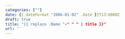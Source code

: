 ```yaml
---
categories: [""]
date: {{ dateFormat "2006-01-02" .Date }}T13:0000Z
draft: true
title: "{{ replace .Name "-" " " | title }}"
url: ''
---
```


<!--more-->
